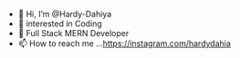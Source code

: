 - 👋 Hi, I’m @Hardy-Dahiya
- 👀 interested in Coding
- 🌱 Full Stack MERN Developer
- 📫 How to reach me ...https://instagram.com/hardydahia

<!---
Hardy-Dahiya/Hardy-Dahiya is a ✨ special ✨ repository because its `README.md` (this file) appears on your GitHub profile.
You can click the Preview link to take a look at your changes.
--->
